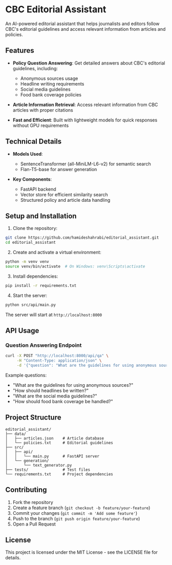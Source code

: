 # CBC Editorial Assistant

An AI-powered editorial assistant that helps journalists and editors follow CBC's editorial guidelines and access relevant information from articles and policies.

## Features

- **Policy Question Answering**: Get detailed answers about CBC's editorial guidelines, including:
  - Anonymous sources usage
  - Headline writing requirements
  - Social media guidelines
  - Food bank coverage policies

- **Article Information Retrieval**: Access relevant information from CBC articles with proper citations

- **Fast and Efficient**: Built with lightweight models for quick responses without GPU requirements

## Technical Details

- **Models Used**:
  - SentenceTransformer (all-MiniLM-L6-v2) for semantic search
  - Flan-T5-base for answer generation

- **Key Components**:
  - FastAPI backend
  - Vector store for efficient similarity search
  - Structured policy and article data handling

## Setup and Installation

1. Clone the repository:
```bash
git clone https://github.com/hamideshahrabi/editorial_assistant.git
cd editorial_assistant
```

2. Create and activate a virtual environment:
```bash
python -m venv venv
source venv/bin/activate  # On Windows: venv\Scripts\activate
```

3. Install dependencies:
```bash
pip install -r requirements.txt
```

4. Start the server:
```bash
python src/api/main.py
```

The server will start at `http://localhost:8000`

## API Usage

### Question Answering Endpoint

```bash
curl -X POST "http://localhost:8000/api/qa" \
     -H "Content-Type: application/json" \
     -d '{"question": "What are the guidelines for using anonymous sources?"}'
```

Example questions:
- "What are the guidelines for using anonymous sources?"
- "How should headlines be written?"
- "What are the social media guidelines?"
- "How should food bank coverage be handled?"

## Project Structure

```
editorial_assistant/
├── data/
│   ├── articles.json    # Article database
│   └── policies.txt     # Editorial guidelines
├── src/
│   ├── api/
│   │   └── main.py      # FastAPI server
│   └── generation/
│       └── text_generator.py
├── tests/               # Test files
└── requirements.txt     # Project dependencies
```

## Contributing

1. Fork the repository
2. Create a feature branch (`git checkout -b feature/your-feature`)
3. Commit your changes (`git commit -m 'Add some feature'`)
4. Push to the branch (`git push origin feature/your-feature`)
5. Open a Pull Request

## License

This project is licensed under the MIT License - see the LICENSE file for details.